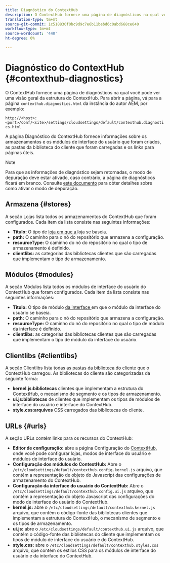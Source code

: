 ```yaml
---
title: Diagnóstico do ContextHub
description: O ContextHub fornece uma página de diagnósticos na qual você pode ver uma visão geral da estrutura do ContextHub
translation-type: tm+mt
source-git-commit: 1c518830f0bc9d9c7e6b11bebd6c0abd668ce040
workflow-type: tm+mt
source-wordcount: '440'
ht-degree: 0%

---
```



# Diagnóstico do ContextHub {#contexthub-diagnostics}

O ContextHub fornece uma página de diagnósticos na qual você pode ver uma visão geral da estrutura do ContextHub. Para abrir a página, vá para a página `contexthub.diagnostics.html` da instância do autor AEM, por exemplo:

`http://<host>:<port>/conf/<site>/settings/cloudsettings/default/contexthub.diagnostics.html`

A página Diagnóstico do ContextHub fornece informações sobre os armazenamentos e os módulos de interface do usuário que foram criados, as pastas da biblioteca do cliente que foram carregadas e os links para páginas úteis.

>[!NOTE]
>
>Para que as informações de diagnóstico sejam retornadas, o modo de depuração deve estar ativado, caso contrário, a página de diagnósticos ficará em branco. Consulte [este documento](configuring-contexthub.md#debugging-contexthub) para obter detalhes sobre como ativar o modo de depuração.

## Armazena {#stores}

A seção Lojas lista todos os armazenamentos do ContextHub que foram configurados. Cada item da lista consiste nas seguintes informações:

* **Título:** O tipo de  [loja em que a ](sample-stores.md) loja se baseia.
* **path:** O caminho para o nó do repositório que armazena a configuração.
* **resourceType:** O caminho do nó do repositório no qual o tipo de armazenamento é definido.
* **clientlibs:** as categorias das bibliotecas clientes que são carregadas que implementam o tipo de armazenamento.

## Módulos {#modules}

A seção Módulos lista todos os módulos de interface do usuário do ContextHub que foram configurados. Cada item da lista consiste nas seguintes informações:

* **Título:** O tipo de módulo  [da interface ](sample-modules.md) em que o módulo da interface do usuário se baseia.
* **path:** O caminho para o nó do repositório que armazena a configuração.
* **resourceType:** O caminho do nó do repositório no qual o tipo de módulo da interface é definido.
* **clientlibs:** as categorias das bibliotecas clientes que são carregadas que implementam o tipo de módulo da interface do usuário.

## Clientlibs {#clientlibs}

A seção Clientlibs lista todas as [pastas da biblioteca do cliente](/help/implementing/developing/introduction/clientlibs.md) que o ContextHub carregou. As bibliotecas do cliente são categorizadas da seguinte forma:

* **kernel.js:bibliotecas** clientes que implementam a estrutura do ContextHub, o mecanismo de segmento e os tipos de armazenamento.
* **ui.js:bibliotecas** de clientes que implementam os tipos de módulos de interface do usuário e interface do ContextHub.
* **style.css:arquivos** CSS carregados das bibliotecas do cliente.

## URLs {#urls}

A seção URLs contém links para os recursos do ContextHub:

* **Editor de configuração:** abre a página Configuração do  [ContextHub, ](configuring-contexthub.md) onde você pode configurar lojas, modos de interface do usuário e módulos de interface do usuário.
* **Configuração dos módulos do ContextHub:** Abre o  `/etc/cloudsettings/default/contexthub.config.kernel.js` arquivo, que contém a representação de objeto do Javascript das configurações de armazenamento do ContextHub.
* **Configuração da interface do usuário do ContextHub:** Abre o  `/etc/cloudsettings/default/contexthub.config.ui.js` arquivo, que contém a representação do objeto Javascript das configurações do modo de interface do usuário do ContextHub.
* **kernel.js:** abre o  `/etc/cloudsettings/default/contexthub.kernel.js` arquivo, que contém o código-fonte das bibliotecas clientes que implementam a estrutura do ContextHub, o mecanismo de segmento e os tipos de armazenamento.
* **ui.js:** abre o  `/etc/cloudsettings/default/contexthub.ui.js` arquivo, que contém o código-fonte das bibliotecas do cliente que implementam os tipos de módulo de interface do usuário e do ContextHub.
* **style.css:** abre o  `/etc/cloudsettings/default/contexthub.styles.css` arquivo, que contém os estilos CSS para os módulos de interface do usuário e da interface do ContextHub.
